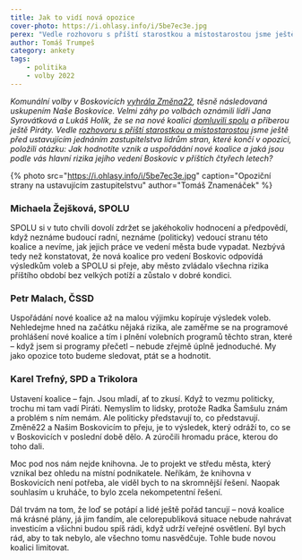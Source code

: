 ```yaml
---
title: Jak to vidí nová opozice
cover-photo: https://i.ohlasy.info/i/5be7ec3e.jpg
perex: "Vedle rozhovoru s příští starostkou a místostarostou jsme ještě před ustavujícím jednáním zastupitelstva lídrům stran, které končí v opozici, položili otázku: Jak hodnotíte vznik a uspořádání nové koalice a jaká jsou podle vás hlavní rizika jejího vedení Boskovic v příštích čtyřech letech?"
author: Tomáš Trumpeš
category: ankety
tags:
    - politika
    - volby 2022
---
```


*Komunální volby v Boskovicích [vyhrála Změna22](https://ohlasy.info/clanky/2022/09/vysledky-voleb.html), těsně následovaná uskupením Naše Boskovice. Velmi záhy po volbách oznámili lídři Jana Syrovátková a Lukáš Holík, že se na nové koalici [domluvili spolu](https://ohlasy.info/clanky/2022/09/nova-koalice.html) a přiberou ještě Piráty. Vedle [rozhovoru s příští starostkou a místostarostou](https://ohlasy.info/clanky/2022/10/rozhovor-syrovatkova-holik.html) jsme ještě před ustavujícím jednáním zastupitelstva lídrům stran, které končí v opozici, položili otázku: Jak hodnotíte vznik a uspořádání nové koalice a jaká jsou podle vás hlavní rizika jejího vedení Boskovic v příštích čtyřech letech?*

{% photo src="https://i.ohlasy.info/i/5be7ec3e.jpg" caption="Opoziční strany na ustavujícím zastupitelstvu" author="Tomáš Znamenáček" %}

### Michaela Žejšková, SPOLU

SPOLU si v tuto chvíli dovolí zdržet se jakéhokoliv hodnocení a předpovědí, když neznáme budoucí radní, neznáme (politicky) vedoucí stranu této koalice a nevíme, jak jejich práce ve vedení města bude vypadat. Nezbývá tedy než konstatovat, že nová koalice pro vedení Boskovic odpovídá výsledkům voleb a SPOLU si přeje, aby město zvládalo všechna rizika příštího období bez velkých potíží a zůstalo v dobré kondici.

### Petr Malach, ČSSD

Uspořádání nové koalice až na malou výjimku kopíruje výsledek voleb. Nehledejme hned na začátku nějaká rizika, ale zaměřme se na programové prohlášení nové koalice a tím i plnění volebních programů těchto stran, které – když jsem si programy přečetl – nebude zřejmě úplně jednoduché. My jako opozice toto budeme sledovat, ptát se a hodnotit.

### Karel Trefný, SPD a Trikolora

Ustavení koalice – fajn. Jsou mladí, ať to zkusí. Když to vezmu politicky, trochu mi tam vadí Piráti. Nemyslím to lidsky, protože Radka Šamšulu znám a problém s ním nemám. Ale politicky představují to, co představují. Změně22 a Našim Boskovicím to přeju, je to výsledek, který odráží to, co se v Boskovicích v poslední době dělo. A zúročili hromadu práce, kterou do toho dali.

Moc pod nos nám nejde knihovna. Je to projekt ve středu města, který vznikal bez ohledu na místní podnikatele. Neříkám, že knihovna v Boskovicích není potřeba, ale viděl bych to na skromnější řešení. Naopak souhlasím u kruháče, to bylo zcela nekompetentní řešení. 

Dál trvám na tom, že loď se potápí a lidé ještě pořád tancují – nová koalice má krásné plány, já jim fandím, ale celorepubliková situace nebude nahrávat investicím a všichni budou spíš rádi, když udrží veřejné osvětlení. Byl bych rád, aby to tak nebylo, ale všechno tomu nasvědčuje. Tohle bude novou koalici limitovat.